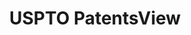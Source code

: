 ---
layout: default
bigquery: https://console.cloud.google.com/bigquery?p=patents-public-data&d=patentsview&page=dataset
citation: Attribution should be given to PatentsView for use, distribution, or derivative
  works.
code: https://github.com/CSSIP-AIR/PatentsView-Code-Snippets/
contributors: USPTO
cost: None
description: 'PatentsView includes US patent data including raw data (summaries, applications,
  pregrant applications), disambugations of inventors and assignees, and inventor
  gender estimates.  Also foreign priority data, # of figures and sheets, and government
  interest statements.'
documentation: https://patentsview.org/query/builder-faqs
last_edit: Mon, 04 Apr 2022 19:02:57 GMT
location: https://patentsview.org/
maintained_by: USPTO
record_creation_timestamp: 12/2/2020 17:20:46
schema_fields: '[''disamb_inventor_id_20171226'', ''ipc_version_indicator'', ''date'',
  ''country'', ''disamb_inventor_id_20181127'', ''contract_award_number'', ''disamb_assignee_id_20191231'',
  ''fname'', ''num'', ''name_first'', ''main_group'', ''disamb_assignee_id_20200929'',
  ''latin_name'', ''symbol_position'', ''section'', ''classification_value'', ''group'',
  ''city'', ''category'', ''reldocno'', ''series_code'', ''designation'', ''level_two'',
  ''mainclass_id'', ''organization'', ''num_figures'', ''disamb_inventor_id_20191008'',
  ''disamb_inventor_id_20200630'', ''doc_type'', ''_371_date'', ''rel_id'', ''latitude'',
  ''attribution_status'', ''subsection_id'', ''num_sheets'', ''role'', ''abstract'',
  ''title'', ''sector_title'', ''dependent'', ''length'', ''_102_date'', ''disamb_assignee_id_20191008'',
  ''status'', ''state'', ''subgroup'', ''subgroup_id'', ''ipc_class'', ''variety'',
  ''subcategory_id'', ''disamb_assignee_id_20200630'', ''type'', ''field_id'', ''disamb_inventor_id_20190312'',
  ''name_last'', ''sequence'', ''county_fips'', ''relkind'', ''lawyer_id'', ''name'',
  ''text'', ''rule_47'', ''id'', ''country_transformed'', ''num_claims'', ''disamb_inventor_id_20180528'',
  ''group_id'', ''subclass_id'', ''disamb_inventor_id_20191231'', ''category_id'',
  ''latlong'', ''county'', ''term_extension'', ''term_disclaimer'', ''rawassignee_id'',
  ''longitude'', ''disamb_inventor_id_20200929'', ''male'', ''action_date'', ''rawinventor_id'',
  ''classification_data_source'', ''level_one'', ''number'', ''location_id'', ''disamb_inventor_id_20170307'',
  ''classification_level'', ''publication_number'', ''disamb_assignee_id_20200331'',
  ''exemplary'', ''disamb_inventor_id_20171003'', ''applicant_type'', ''classification_status'',
  ''disamb_inventor_id_20200331'', ''disamb_inventor_id_20190820'', ''disamb_assignee_id_20190312'',
  ''section_id'', ''assignee_id'', ''deceased'', ''rawlocation_id'', ''lapse_of_patent'',
  ''application_id'', ''disamb_assignee_id_20181127'', ''level_three'', ''disamb_assignee_id_20190820'',
  ''citation_id'', ''disclaimer_date'', ''organization_id'', ''patent_id'', ''field_title'',
  ''filename'', ''term_grant'', ''disamb_inventor_id_20170808'', ''disamb_inventor_id_20201229'',
  ''f371_date'', ''doctype'', ''kind'', ''gi_statement'', ''f102_date'', ''lname'',
  ''withdrawn'', ''male_flag'', ''inventor_id'', ''state_fips'', ''uuid'', ''subclass'']'
shortname: patentsview
tags:
- disambiguation
- United States
- gender
terms_of_use: Creative Commons Attribution 4.0 International License.
timeframe: 1963-1999
title: USPTO PatentsView
uuid: cf1780b1-e265-4e49-8d1d-83b9cfe0fd9a
---